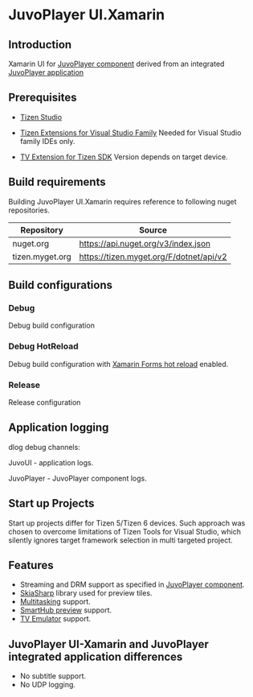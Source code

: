 # JuvoPlayer UI.Xamarin

## Introduction
Xamarin UI for
[JuvoPlayer component](https://github.com/SamsungDForum/JuvoPlayer/tree/master-v2 "JuvoPlayer 2.x component") derived from an integrated
[JuvoPlayer application](https://github.com/SamsungDForum/JuvoPlayer "JuvoPlayer application")


## Prerequisites
- [Tizen Studio](https://developer.tizen.org/development/tizen-studio/download)
- [Tizen Extensions for Visual Studio Family](https://developer.tizen.org/development/tizen-extensions-visual-studio-family) Needed for Visual Studio family IDEs only.

- [TV Extension for Tizen SDK](https://developer.samsung.com/smarttv/develop/tools/tv-extension/archive.html)
  Version depends on target device.


## Build requirements
Building JuvoPlayer UI.Xamarin requires reference to following nuget repositories.

Repository       | Source
---------------- | -------------
nuget.org        | https://api.nuget.org/v3/index.json
tizen.myget.org  | https://tizen.myget.org/F/dotnet/api/v2

## Build configurations

### Debug
Debug build configuration

### Debug HotReload
Debug build configuration with
[Xamarin Forms hot reload](https://docs.microsoft.com/en-us/xamarin/xamarin-forms/xaml/hot-reload)
enabled.

### Release
Release configuration

## Application logging
dlog debug channels:

JuvoUI - application logs.

JuvoPlayer - JuvoPlayer component logs.

## Start up Projects
Start up projects differ for Tizen 5/Tizen 6 devices. Such approach was chosen to overcome limitations of Tizen Tools for Visual Studio, which silently ignores
target framework selection in multi targeted project.

## Features
- Streaming and DRM support as specified in [JuvoPlayer component](https://github.com/SamsungDForum/JuvoPlayer/releases "JuvoPlayer 2.x component").
- [SkiaSharp](https://docs.tizen.org/application/dotnet/guides/libraries/skiasharp/) library used for preview tiles.
- [Multitasking](https://developer.samsung.com/smarttv/develop/guides/fundamentals/multitasking.html) support.
- [SmartHub preview](https://developer.samsung.com/smarttv/develop/guides/smart-hub-preview.html) support.
- [TV Emulator](https://developer.samsung.com/smarttv/develop/getting-started/using-sdk/tv-emulator.html) support.

## JuvoPlayer UI-Xamarin and JuvoPlayer integrated application differences
- No subtitle support.
- No UDP logging.
